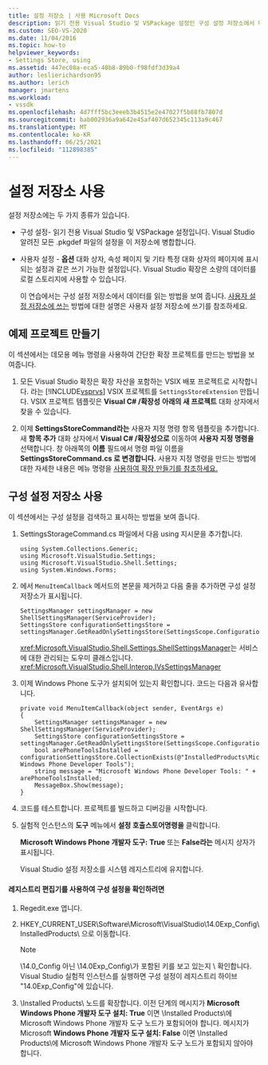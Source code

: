 ```yaml
---
title: 설정 저장소 | 사용 Microsoft Docs
description: 읽기 전용 Visual Studio 및 VSPackage 설정인 구성 설정 저장소에서 데이터를 읽는 방법을 알아봅니다.
ms.custom: SEO-VS-2020
ms.date: 11/04/2016
ms.topic: how-to
helpviewer_keywords:
- Settings Store, using
ms.assetid: 447ec08a-eca5-40b8-89b0-f98fdf3d39a4
author: leslierichardson95
ms.author: lerich
manager: jmartens
ms.workload:
- vssdk
ms.openlocfilehash: 4d7fff5bc3eeeb3b4515e2e47027f5b88fb7807d
ms.sourcegitcommit: bab002936a9a642e45af407d652345c113a9c467
ms.translationtype: MT
ms.contentlocale: ko-KR
ms.lasthandoff: 06/25/2021
ms.locfileid: "112898385"
---
```

# <a name="using-the-settings-store"></a>설정 저장소 사용
설정 저장소에는 두 가지 종류가 있습니다.

- 구성 설정- 읽기 전용 Visual Studio 및 VSPackage 설정입니다. Visual Studio 알려진 모든 .pkgdef 파일의 설정을 이 저장소에 병합합니다.

- 사용자 설정 - **옵션** 대화 상자, 속성 페이지 및 기타 특정 대화 상자의 페이지에 표시되는 설정과 같은 쓰기 가능한 설정입니다. Visual Studio 확장은 소량의 데이터를 로컬 스토리지에 사용할 수 있습니다.

  이 연습에서는 구성 설정 저장소에서 데이터를 읽는 방법을 보여 줍니다. [사용자 설정 저장소에 쓰는](../extensibility/writing-to-the-user-settings-store.md) 방법에 대한 설명은 사용자 설정 저장소에 쓰기를 참조하세요.

## <a name="creating-the-example-project"></a>예제 프로젝트 만들기
 이 섹션에서는 데모용 메뉴 명령을 사용하여 간단한 확장 프로젝트를 만드는 방법을 보여줍니다.

1. 모든 Visual Studio 확장은 확장 자산을 포함하는 VSIX 배포 프로젝트로 시작합니다. 라는 [!INCLUDE[vsprvs](../code-quality/includes/vsprvs_md.md)] VSIX 프로젝트를 `SettingsStoreExtension` 만듭니다. VSIX 프로젝트 템플릿은 **Visual C# /확장성** **아래의 새 프로젝트** 대화 상자에서 찾을 수 있습니다.

2. 이제 **SettingsStoreCommand라는** 사용자 지정 명령 항목 템플릿을 추가합니다. 새 **항목 추가** 대화 상자에서 **Visual C# /확장성으로** 이동하여 **사용자 지정 명령을** 선택합니다. 창 아래쪽의 **이름** 필드에서 명령 파일 이름을 **SettingsStoreCommand.cs 로 변경합니다.** 사용자 지정 명령을 만드는 방법에 대한 자세한 내용은 메뉴 명령을 [사용하여 확장 만들기를 참조하세요.](../extensibility/creating-an-extension-with-a-menu-command.md)

## <a name="using-the-configuration-settings-store"></a>구성 설정 저장소 사용
 이 섹션에서는 구성 설정을 검색하고 표시하는 방법을 보여 줍니다.

1. SettingsStorageCommand.cs 파일에서 다음 using 지시문을 추가합니다.

   ```
   using System.Collections.Generic;
   using Microsoft.VisualStudio.Settings;
   using Microsoft.VisualStudio.Shell.Settings;
   using System.Windows.Forms;
   ```

2. 에서 `MenuItemCallback` 메서드의 본문을 제거하고 다음 줄을 추가하면 구성 설정 저장소가 표시됩니다.

   ```
   SettingsManager settingsManager = new ShellSettingsManager(ServiceProvider);
   SettingsStore configurationSettingsStore = settingsManager.GetReadOnlySettingsStore(SettingsScope.Configuration);
   ```

    <xref:Microsoft.VisualStudio.Shell.Settings.ShellSettingsManager>는 서비스에 대한 관리되는 도우미 클래스입니다. <xref:Microsoft.VisualStudio.Shell.Interop.IVsSettingsManager>

3. 이제 Windows Phone 도구가 설치되어 있는지 확인합니다. 코드는 다음과 유사합니다.

   ```
   private void MenuItemCallback(object sender, EventArgs e)
   {
       SettingsManager settingsManager = new ShellSettingsManager(ServiceProvider);
       SettingsStore configurationSettingsStore = settingsManager.GetReadOnlySettingsStore(SettingsScope.Configuration);
       bool arePhoneToolsInstalled = configurationSettingsStore.CollectionExists(@"InstalledProducts\Microsoft Windows Phone Developer Tools");
       string message = "Microsoft Windows Phone Developer Tools: " + arePhoneToolsInstalled;
       MessageBox.Show(message);
   }
   ```

4. 코드를 테스트합니다. 프로젝트를 빌드하고 디버깅을 시작합니다.

5. 실험적 인스턴스의 **도구** 메뉴에서 **설정 호출스토어명령을** 클릭합니다.

    **Microsoft Windows Phone 개발자 도구:** **True** 또는 **False라는** 메시지 상자가 표시됩니다.

   Visual Studio 설정 저장소를 시스템 레지스트리에 유지합니다.

#### <a name="to-use-a-registry-editor-to-verify-configuration-settings"></a>레지스트리 편집기를 사용하여 구성 설정을 확인하려면

1. Regedit.exe 엽니다.

2. HKEY_CURRENT_USER\Software\Microsoft\VisualStudio\14.0Exp_Config\InstalledProducts\\ 으로 이동합니다.

    > [!NOTE]
    > \14.0_Config 아닌 \14.0Exp_Config\가 포함된 키를 보고 있는지 \\ 확인합니다. Visual Studio 실험적 인스턴스를 실행하면 구성 설정이 레지스트리 하이브 "14.0Exp_Config"에 있습니다.

3. \Installed Products\ 노드를 확장합니다. 이전 단계의 메시지가 **Microsoft Windows Phone 개발자 도구 설치: True** 이면 \Installed Products\에 Microsoft Windows Phone 개발자 도구 노드가 포함되어야 합니다. 메시지가 Microsoft **Windows Phone 개발자 도구 설치: False** 이면 \Installed Products\에 Microsoft Windows Phone 개발자 도구 노드가 포함되지 않아야 합니다.
